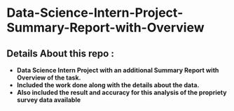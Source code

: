 # Data-Science-Intern-Project-Summary-Report-with-Overview

## Details About this repo : 
- **Data Science Intern Project with an additional Summary Report with Overview of the task.**
- **Included the work done along with the details about the data.**
- **Also included the result and accuracy for this analysis of the propriety survey data available**
